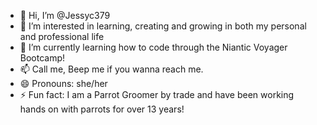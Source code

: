- 👋 Hi, I’m @Jessyc379
- 👀 I’m interested in learning, creating and growing in both my personal and professional life
- 🌱 I’m currently learning how to code through the Niantic Voyager Bootcamp!
- 📫 Call me, Beep me if you wanna reach me.
- 😄 Pronouns: she/her
- ⚡ Fun fact: I am a Parrot Groomer by trade and have been working hands on with parrots for over 13 years!

<!---
Jessyc379/Jessyc379 is a ✨ special ✨ repository because its `README.md` (this file) appears on your GitHub profile.
You can click the Preview link to take a look at your changes.
--->

